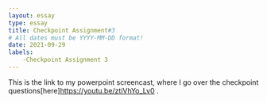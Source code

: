 ```yaml
---
layout: essay
type: essay
title: Checkpoint Assignment#3
# All dates must be YYYY-MM-DD format!
date: 2021-09-29
labels:
    -Checkpoint Assignment 3
---
```

This is the link to my powerpoint screencast, where I go over the checkpoint questions[here]https://youtu.be/ztiVhYo_Lv0 .


